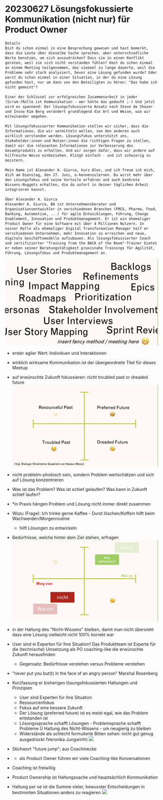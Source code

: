 # 20230627 Lösungsfokussierte Kommunikation (nicht nur) für Product Owner

```
Details
Bist du schon einmal in eine Besprechung gewesen und hast bemerkt, dass die Leute über dieselbe Sache sprechen, aber unterschiedliche Worte benutzen, um sich auszudrücken? Dass sie in einen Konflikt geraten, weil sie sich nicht verstanden fühlen? Hast du schon einmal an einem Meeting teilgenommen, das vieeeel zu lange dauerte, weil die Probleme sehr stark analysiert, bevor eine Lösung gefunden wurde? Oder warst du schon einmal in einer Situation, in der du eine Lösung gefunden hast, nur um dann von den Beteiligten zu hören: "Das habe ich nicht gemeint"?

Einer der Schlüssel zur erfolgreichen Zusammenarbeit in jeder (Scrum-)Rolle ist Kommunikation - wer hätte das gedacht ;-) Und jetzt wird es spannend: Der lösungsfokussierte Ansatz nach Steve de Shazer und Insoo Kim Berg verändert grundlegend die Art und Weise, wie wir miteinander umgehen.

Mit lösungsfokussierter Kommunikation stellen wir sicher, dass die Informationen, die wir vermitteln wollen, von den anderen auch wirklich verstanden werden. Lösungsfokus unterstützt uns, Stakeholder:innen und Nutzer:innen die richtigen Fragen zu stellen, damit wir die relevanten Informationen zur Verbesserung des Gesamtprodukts zu erhalten. Und wir sorgen dafür, dass wir andere auf hilfreiche Weise einbeziehen. Klingt einfach - und ist schwierig zu meistern.

Mein Name ist Alexander A. Giurca, kurz Alex, und ich freue ich mich, dich am Dienstag, den 27. Juni, e-kennenzulernen. Du wirst mehr über den Lösungsfokus und seine Vorteile erfahren und auch konkrete Wissens-Nuggets erhalten, die du sofort in deiner täglichen Arbeit integrieren kannst.

Über Alexander A. Giurca
Alexander A. Giurca, BA ist Unternehmensberater und Organisationsentwickler in verschiedenen Branchen (FMCG, Pharma, Food, Banking, Automotive, ...) für agile Entwicklungen, Führung, Change Enablement, Innovation und Produktmanagement. Er ist ein ehemaliger Product Owner für eine Software mit über 4 Millionen Nutzern. In seiner Rolle als ehemaliger Digital Transformation Manager half er verschiedenen Unternehmen, mehr Innovation zu erreichen und neue, digitale Geschäftsmodelle aufzubauen. Als lösungsfokussierter Coach und zertifizierter "Training from the BACK of the Room"-Trainer bietet er neben seiner Beratungstätigkeit praxisnahe Trainings für Agilität, Führung, Lösungsfokus und Produktmanagement an.
```

![](img00.png)
* erster agiler Wert: Individuen und Interaktionen
* wirklich wirksame Kommunikation ist der übergeordnete Titel für dieses Meetup
* auf erwünschte Zukunft fokussieren: nicht troubled past or dreaded future
![](img01.png)
* nicht problelm-phobisch sein, sondern Problem wertschätzen und sich auf Lösung konzentrieren
* Was ist das Problem? Was ist schief gelaufen? Was kann in Zukunft schief laufen?
* *in Praxis hängen Problem und Lösung nicht immer direkt zusammen
* Wozu (Frage): Ich trinke gerne Kaffee - Durst löschen/Koffein hilft beim Wachwerden/Morgenroutine
  * hilft Lösungen zu entwickeln
 * Bedürfnisse, welche hinter dem Ziel stehen, erfragen
 ![](img02.png)
* in der Haltung des "Nicht-Wissens" bleiben, damit man nicht übersieht dass eine Lösung vielleicht nicht 100% korrekt war
* User sind ei Experten für Ihre Situation! Das Produktteam ist Experte für die (technische) Umsetzung
  als PO coaching-like die erwünschte Zukunft herausfinden
   * Gegensatz: Bedürfnisse verstehen versus Probleme verstehen
* "never put you but(t) in the face of an angry person" Marshal Rosenberg
* Kurzfassung er bisherigen lösungsfokussierten Haltungen und Prinzipien
  * User sind Experten für ihre Situation
  * Ressourcenfokus
  * Fokus auf eine bessere Zukunft
  * Der Lösung (preferred future) ist es meist egal, wie das Problem entstanden ist
  * Lösungssprache schafft Lösungen - Problemsprache schafft Probleme
  Ü Haltung des Nicht-Wissens - um neugierig zu bleiben
  * Widerstände als schlecht formulierte Bitten sehen: nicht gut genug ausgedrückt (Veronika Jungwirth)
![](img03,png)
* Stichwort "future jump"; aus Coachinecke
* * als Product Owner führen wir viele Coaching-like Konversationen

* Coaching ist freiwillig
* Product Ownership ist Haltungssache und hauptsächlich Kommunikation
* Haltung per se ist die Summe vieler, bewusster Entscheidungen in bestimmten Situationen anders zu reagieren
![](img04,png)
